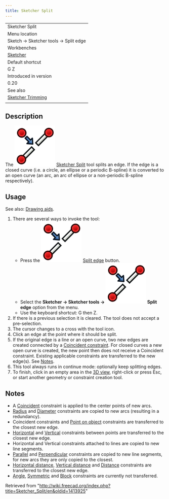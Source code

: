 ```yaml
---
title: Sketcher Split
---
```


|                                                             |
| ----------------------------------------------------------- |
| Sketcher Split                                              |
| Menu location                                               |
| Sketch → Sketcher tools → Split edge                        |
| Workbenches                                                 |
| [Sketcher](/Sketcher_Workbench "Sketcher Workbench")        |
| Default shortcut                                            |
| G Z                                                         |
| Introduced in version                                       |
| 0.20                                                        |
| See also                                                    |
| [Sketcher Trimming](/Sketcher_Trimming "Sketcher Trimming") |
|                                                             |

## Description

The ![](/src/assets/images/Sketcher_Split.svg) [Sketcher Split](/Sketcher_Split "Sketcher Split") tool splits an edge. If the edge is a closed curve (i.e. a circle, an ellipse or a periodic B-spline) it is converted to an open curve (an arc, an arc of ellipse or a non-periodic B-spline respectively).

## Usage

See also: [Drawing aids](/Sketcher_Workbench#Drawing_aids "Sketcher Workbench").

1. There are several ways to invoke the tool:
   - Press the ![](/src/assets/images/Sketcher_Split.svg) [Split edge](/Sketcher_Split "Sketcher Split") button.
   - Select the **Sketcher → Sketcher tools → ![](/src/assets/images/Sketcher_Split.svg) Split edge** option from the menu.
   - Use the keyboard shortcut: G then Z.
2. If there is a previous selection it is cleared. The tool does not accept a pre-selection.
3. The cursor changes to a cross with the tool icon.
4. Click an edge at the point where it should be split.
5. If the original edge is a line or an open curve, two new edges are created connected by a [Coincident constraint](/Sketcher_ConstrainCoincident "Sketcher ConstrainCoincident"). For closed curves a new open curve is created, the new point then does not receive a Coincident constraint. Existing applicable constraints are transferred to the new edge(s). See [Notes](#Notes).
6. This tool always runs in continue mode: optionally keep splitting edges.
7. To finish, click in an empty area in the [3D view](/3D_view "3D view"), right-click or press Esc, or start another geometry or constraint creation tool.

## Notes

- A [Coincident](/Sketcher_ConstrainCoincident "Sketcher ConstrainCoincident") constraint is applied to the center points of new arcs.
- [Radius](/Sketcher_ConstrainRadius "Sketcher ConstrainRadius") and [Diameter](/Sketcher_ConstrainDiameter "Sketcher ConstrainDiameter") constraints are copied to new arcs (resulting in a redundancy).
- Coincident constraints and [Point on object](/Sketcher_ConstrainPointOnObject "Sketcher ConstrainPointOnObject") constraints are transferred to the closest new edge.
- [Horizontal](/Sketcher_ConstrainHorizontal "Sketcher ConstrainHorizontal") and [Vertical](/Sketcher_ConstrainVertical "Sketcher ConstrainVertical") constraints between points are transferred to the closest new edge.
- Horizontal and Vertical constraints attached to lines are copied to new line segments.
- [Parallel](/Sketcher_ConstrainParallel "Sketcher ConstrainParallel") and [Perpendicular](/Sketcher_ConstrainPerpendicular "Sketcher ConstrainPerpendicular") constraints are copied to new line segments, for new arcs they are only copied to the closest.
- [Horizontal distance](/Sketcher_ConstrainDistanceX "Sketcher ConstrainDistanceX"), [Vertical distance](/Sketcher_ConstrainDistanceY "Sketcher ConstrainDistanceY") and [Distance](/Sketcher_ConstrainDistance "Sketcher ConstrainDistance") constraints are transferred to the closest new edge.
- [Angle](/Sketcher_ConstrainAngle "Sketcher ConstrainAngle"), [Symmetric](/Sketcher_ConstrainSymmetric "Sketcher ConstrainSymmetric") and [Block](/Sketcher_ConstrainBlock "Sketcher ConstrainBlock") constraints are currently not transferred.

Retrieved from "<http://wiki.freecad.org/index.php?title=Sketcher_Split/en&oldid=1413925>"
